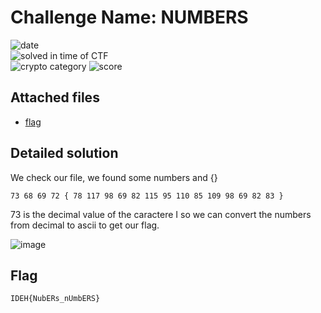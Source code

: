 
# Challenge Name: NUMBERS  


![date](https://img.shields.io/badge/date-06.03.2021-brightgreen.svg)  
![solved in time of CTF](https://img.shields.io/badge/solved-in%20time%20of%20CTF-brightgreen.svg)   
![crypto category](https://img.shields.io/badge/category-crypto-lightgrey.svg)
![score](https://img.shields.io/badge/score-50-blue.svg)


## Attached files

- [flag](flag)

## Detailed solution

We check our file, we found some numbers and {} 
  
```
73 68 69 72 { 78 117 98 69 82 115 95 110 85 109 98 69 82 83 }
```  
73 is the decimal value of the caractere I so we can convert the numbers from decimal to ascii to get our flag.  

![image](https://user-images.githubusercontent.com/72421091/111684900-9469dd00-8827-11eb-808c-cfb94bad0539.png)


## Flag

```
IDEH{NubERs_nUmbERS}
```
